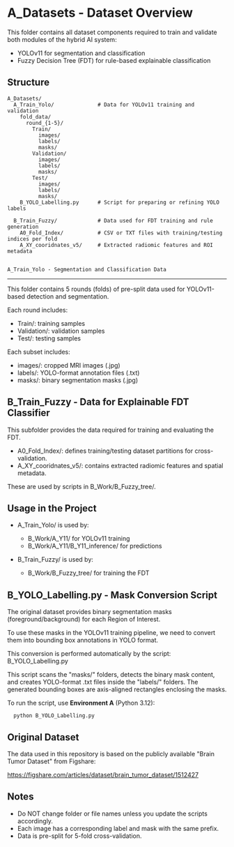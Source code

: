 A_Datasets - Dataset Overview
=============================

This folder contains all dataset components required to train and validate both modules of the hybrid AI system:

- YOLOv11 for segmentation and classification
- Fuzzy Decision Tree (FDT) for rule-based explainable classification

Structure
---------
```text
A_Datasets/
  A_Train_Yolo/              # Data for YOLOv11 training and validation
    fold_data/
      round_{1-5}/
        Train/
          images/
          labels/
          masks/
        Validation/
          images/
          labels/
          masks/
        Test/
          images/
          labels/
          masks/
    B_YOLO_Labelling.py      # Script for preparing or refining YOLO labels

  B_Train_Fuzzy/             # Data used for FDT training and rule generation
    A0_Fold_Index/           # CSV or TXT files with training/testing indices per fold
    A_XY_cooridnates_v5/     # Extracted radiomic features and ROI metadata


A_Train_Yolo - Segmentation and Classification Data
```
----------------------------------------------------

This folder contains 5 rounds (folds) of pre-split data used for YOLOv11-based detection and segmentation.

Each round includes:
- Train/: training samples
- Validation/: validation samples
- Test/: testing samples

Each subset includes:
- images/: cropped MRI images (.jpg)
- labels/: YOLO-format annotation files (.txt)
- masks/: binary segmentation masks (.jpg)


B_Train_Fuzzy - Data for Explainable FDT Classifier
---------------------------------------------------

This subfolder provides the data required for training and evaluating the FDT.

- A0_Fold_Index/: defines training/testing dataset partitions for cross-validation.
- A_XY_cooridnates_v5/: contains extracted radiomic features and spatial metadata.

These are used by scripts in B_Work/B_Fuzzy_tree/.

Usage in the Project
--------------------

- A_Train_Yolo/ is used by:
  - B_Work/A_Y11/ for YOLOv11 training
  - B_Work/A_Y11/B_Y11_inference/ for predictions

- B_Train_Fuzzy/ is used by:
  - B_Work/B_Fuzzy_tree/ for training the FDT

B_YOLO_Labelling.py - Mask Conversion Script
--------------------------------------------

The original dataset provides binary segmentation masks (foreground/background)
for each Region of Interest.

To use these masks in the YOLOv11 training pipeline, we need to convert them
into bounding box annotations in YOLO format.

This conversion is performed automatically by the script: B_YOLO_Labelling.py

This script scans the "masks/" folders, detects the binary mask content,
and creates YOLO-format .txt files inside the "labels/" folders.
The generated bounding boxes are axis-aligned rectangles enclosing the masks.

To run the script, use **Environment A** (Python 3.12):
```text
  python B_YOLO_Labelling.py
```

Original Dataset
----------------

The data used in this repository is based on the publicly available
"Brain Tumor Dataset" from Figshare:

  https://figshare.com/articles/dataset/brain_tumor_dataset/1512427

Notes
-----

- Do NOT change folder or file names unless you update the scripts accordingly.
- Each image has a corresponding label and mask with the same prefix.
- Data is pre-split for 5-fold cross-validation.